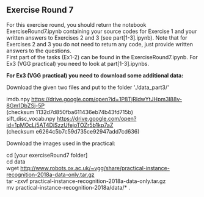 ## Exercise Round 7

For this exercise round, you should return the notebook ExerciseRound7.ipynb containing your source codes for Exercise 1 and your written answers to Exercises 2 and 3 (see part[1-3].ipynb). Note that for Exercises 2 and 3 you do not need to return any code, just provide written answers to the questions. <br>
First part of the tasks (Ex1-2) can be found in the ExerciseRound7.ipynb. For Ex3 (VGG practical) you need to look at part[1-3].ipynbs.




<b>For Ex3 (VGG practical) you need to download some additional data:</b>

Download the given two files and put to the folder './data_part3/' <br>

imdb.npy https://drive.google.com/open?id=1P8TjRIdwYtJHpm3l88v-8Gm1DbZSj-5P <br>(checksum 1132d7d850fba611436eb74b43fd715b) <br> 
sift_disc_vocab.npy https://drive.google.com/open?id=1pMOcLj5AT4DiSzzUfejoTOZr5b1kp7aZ <br> (checksum e6264c5b7c59d735ce92947add7cd636)<br>


Download the images used in the practical:

cd [your exerciseRound7 folder] <br>
cd data <br>
wget http://www.robots.ox.ac.uk/~vgg/share/practical-instance-recognition-2018a-data-only.tar.gz <br>
tar -zxvf practical-instance-recognition-2018a-data-only.tar.gz <br>
mv practical-instance-recognition-2018a/data/* .
